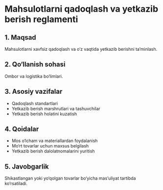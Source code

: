 # Mahsulotlarni qadoqlash va yetkazib berish reglamenti

## 1. Maqsad
Mahsulotlarni xavfsiz qadoqlash va o‘z vaqtida yetkazib berishni ta’minlash.

## 2. Qo‘llanish sohasi
Ombor va logistika bo‘limlari.

## 3. Asosiy vazifalar
- Qadoqlash standartlari
- Yetkazib berish marshrutlari va tashuvchilar
- Yetkazib berish holatini kuzatish

## 4. Qoidalar
- Mos o‘lcham va materiallardan foydalanish
- Mo‘rt tovarlar uchun maxsus belgilash
- Yetkazib berish dalolatnomalarini yuritish

## 5. Javobgarlik
Shikastlangan yoki yo‘qolgan tovarlar bo‘yicha mas’uliyat tartibda ko‘rsatiladi.
